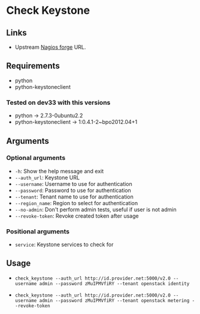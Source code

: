 # Check Keystone

## Links

* Upstream [Nagios forge](http://exchange.nagios.org/directory/Plugins/Software/check_keystone/details) URL.

## Requirements

* python
* python-keystoneclient

### Tested on dev33 with this versions

* python → 2.7.3-0ubuntu2.2
* python-keystoneclient → 1:0.4.1-2~bpo2012.04+1

## Arguments

### Optional arguments

* `-h`: Show the help message and exit
* `--auth_url`: Keystone URL
* `--username`: Username to use for authentication
* `--password`: Password to use for authentication
* `--tenant`: Tenant name to use for authentication
* `--region_name`: Region to select for authentication
* `--no-admin`: Don't perform admin tests, useful if user is not admin
* `--revoke-token`: Revoke created token after usage

### Positional arguments

* `service`: Keystone services to check for

## Usage

* `check_keystone --auth_url http://id.provider.net:5000/v2.0 --username admin --password zMuIPMVfiRY --tenant openstack identity`

* `check_keystone --auth_url http://id.provider.net:5000/v2.0 --username admin --password zMuIPMVfiRY --tenant openstack metering --revoke-token`
